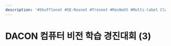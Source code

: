 ```yaml
---
description: '#Shufflenet #SE-Resnet #Tresnet #ResNeXt #Multi-label Classification #CV'
---
```


# DACON 컴퓨터 비전 학습 경진대회 (3)

<figure><img src="../../../.gitbook/assets/DACON 컴퓨터 비전 학습 경진대회 (3)_페이지_01.jpg" alt=""><figcaption></figcaption></figure>

<figure><img src="../../../.gitbook/assets/DACON 컴퓨터 비전 학습 경진대회 (3)_페이지_02.jpg" alt=""><figcaption></figcaption></figure>

<figure><img src="../../../.gitbook/assets/DACON 컴퓨터 비전 학습 경진대회 (3)_페이지_03.jpg" alt=""><figcaption></figcaption></figure>

<figure><img src="../../../.gitbook/assets/DACON 컴퓨터 비전 학습 경진대회 (3)_페이지_04.jpg" alt=""><figcaption></figcaption></figure>

<figure><img src="../../../.gitbook/assets/DACON 컴퓨터 비전 학습 경진대회 (3)_페이지_05.jpg" alt=""><figcaption></figcaption></figure>

<figure><img src="../../../.gitbook/assets/DACON 컴퓨터 비전 학습 경진대회 (3)_페이지_06.jpg" alt=""><figcaption></figcaption></figure>

<figure><img src="../../../.gitbook/assets/DACON 컴퓨터 비전 학습 경진대회 (3)_페이지_07.jpg" alt=""><figcaption></figcaption></figure>

<figure><img src="../../../.gitbook/assets/DACON 컴퓨터 비전 학습 경진대회 (3)_페이지_08.jpg" alt=""><figcaption></figcaption></figure>

<figure><img src="../../../.gitbook/assets/DACON 컴퓨터 비전 학습 경진대회 (3)_페이지_09.jpg" alt=""><figcaption></figcaption></figure>

<figure><img src="../../../.gitbook/assets/DACON 컴퓨터 비전 학습 경진대회 (3)_페이지_10.jpg" alt=""><figcaption></figcaption></figure>

<figure><img src="../../../.gitbook/assets/DACON 컴퓨터 비전 학습 경진대회 (3)_페이지_11.jpg" alt=""><figcaption></figcaption></figure>

<figure><img src="../../../.gitbook/assets/DACON 컴퓨터 비전 학습 경진대회 (3)_페이지_12.jpg" alt=""><figcaption></figcaption></figure>

<figure><img src="../../../.gitbook/assets/DACON 컴퓨터 비전 학습 경진대회 (3)_페이지_13.jpg" alt=""><figcaption></figcaption></figure>

<figure><img src="../../../.gitbook/assets/DACON 컴퓨터 비전 학습 경진대회 (3)_페이지_14.jpg" alt=""><figcaption></figcaption></figure>

<figure><img src="../../../.gitbook/assets/DACON 컴퓨터 비전 학습 경진대회 (3)_페이지_15.jpg" alt=""><figcaption></figcaption></figure>

<figure><img src="../../../.gitbook/assets/DACON 컴퓨터 비전 학습 경진대회 (3)_페이지_16.jpg" alt=""><figcaption></figcaption></figure>

<figure><img src="../../../.gitbook/assets/DACON 컴퓨터 비전 학습 경진대회 (3)_페이지_17.jpg" alt=""><figcaption></figcaption></figure>

<figure><img src="../../../.gitbook/assets/DACON 컴퓨터 비전 학습 경진대회 (3)_페이지_18.jpg" alt=""><figcaption></figcaption></figure>

<figure><img src="../../../.gitbook/assets/DACON 컴퓨터 비전 학습 경진대회 (3)_페이지_19.jpg" alt=""><figcaption></figcaption></figure>

<figure><img src="../../../.gitbook/assets/DACON 컴퓨터 비전 학습 경진대회 (3)_페이지_20.jpg" alt=""><figcaption></figcaption></figure>

<figure><img src="../../../.gitbook/assets/DACON 컴퓨터 비전 학습 경진대회 (3)_페이지_21.jpg" alt=""><figcaption></figcaption></figure>

<figure><img src="../../../.gitbook/assets/DACON 컴퓨터 비전 학습 경진대회 (3)_페이지_22.jpg" alt=""><figcaption></figcaption></figure>

<figure><img src="../../../.gitbook/assets/DACON 컴퓨터 비전 학습 경진대회 (3)_페이지_23.jpg" alt=""><figcaption></figcaption></figure>

<figure><img src="../../../.gitbook/assets/DACON 컴퓨터 비전 학습 경진대회 (3)_페이지_24.jpg" alt=""><figcaption></figcaption></figure>

<figure><img src="../../../.gitbook/assets/DACON 컴퓨터 비전 학습 경진대회 (3)_페이지_25.jpg" alt=""><figcaption></figcaption></figure>

<figure><img src="../../../.gitbook/assets/DACON 컴퓨터 비전 학습 경진대회 (3)_페이지_26.jpg" alt=""><figcaption></figcaption></figure>

<figure><img src="../../../.gitbook/assets/DACON 컴퓨터 비전 학습 경진대회 (3)_페이지_27.jpg" alt=""><figcaption></figcaption></figure>
